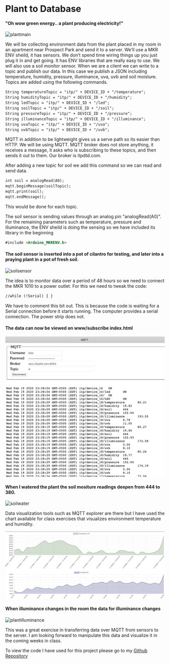 # Plant to Database

#### "Oh wow green energy.. a plant producing electricity!" 

![plantmain](plantmain.jpg)


We will be collecting environment data from the plant placed in my room in an apartment near Prospect Park and send it to a server.  We’ll use a MKR ENV sheild, it has sensors. We don’t spend time wiring things up you just plug it in and get going. It has ENV libraries that are really easy to use. We will also use a soil monitor sensor. When we are a client we can write to a topic and publish our data. In this case we publish a JSON including temperature, humidity, pressure, illuminance, uva, uvb and soil moisture. Topics are added using the following commands.

```markdown
String temperatureTopic = "itp/" + DEVICE_ID + "/temperature";
String humidityTopic = "itp/" + DEVICE_ID + "/humidity";
String ledTopic = "itp/" + DEVICE_ID + "/led";
String soilTopic = "itp/" + DEVICE_ID + "/soil";
String pressureTopic = "itp/" + DEVICE_ID + "/pressure";
String illuminanceTopic = "itp/" + DEVICE_ID + "/illuminance";
String uvaTopic = "itp/" + DEVICE_ID + "/uva";
String uvbTopic = "itp/" + DEVICE_ID + "/uvb";
```


MQTT in addition to be lightweight gives us a serve path so its easier than HTTP. We will be using MQTT. MQTT broker does not store anything, it receives a message, it asks who is subscribing to these topics, and then sends it out to them. Our broker is itpdtd.com.

After adding a new topic for soil we add this command so we can read and send data. 

```markdown
int soil = analogRead(A0);
mqtt.beginMessage(soilTopic);
mqtt.print(soil);
mqtt.endMessage();
```
This would be done for each topic.

The soil sensor is sending values through an analog pin "analogRead(A0)". For the remaining parameters such as temperature, pressure and illuminance, the ENV sheild is doing the sensing so we have included its library in the beginning 

```markdown
#include <Arduino_MKRENV.h>
```

#### The soil sensor is inserted into a pot of cilantro for testing, and later into a praying plant in a pot of fresh soil. 

![soilsensor](soilsensor.jpg)

The idea is to monitor data over a period of 48 hours so we need to connect the MKR 1010 to a power outlet. For this we need to tweak the code:

```markdown
//while (!Serial) { }
```
We have to comment this bit out. This is because the code is waiting for a Serial connection before it starts running. The computer provides a serial connection. The power strip does not. 

#### The data can now be viewed on www/subscribe index.html

![mqttdata](mqttdata.png)


#### When I watered the plant the soil mositure readings deepen from 444 to 380. 

![soilwater](soilwater.jpg)


Data visualization tools such as MQTT explorer are there but I have used the chart available for class exercises that visualizes environment temperature and humidity.

![visualdata](visualdata.png)

#### When illuminance changes in the room the data for illuminance changes 


![plantilluminance](plantilluminance.jpg)

This was a great exercise in transferring data over MQTT from sensors to the server. I am looking forward to manipulate this data and visualize it in the coming weeks in class.

To view the code I have used for this project please go to my [Github Repository](https://github.com/bsehgol/devicetodatabase/blob/master/soilmonitor/soilmonitor.ino)
